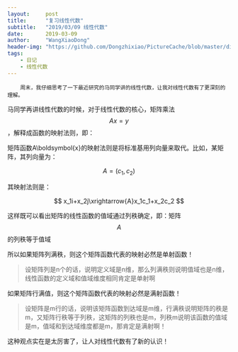```yaml
---
layout:     post
title:      "复习线性代数"
subtitle:   "2019/03/09 线性代数"
date:       2019-03-09
author:     "WangXiaoDong"
header-img: "https://github.com/Dongzhixiao/PictureCache/blob/master/diaryPic/20190309.jpg?raw=true"
tags:
    - 日记
    - 线性代数
---
```



```
    周末，我仔细思考了一下最近研究的马同学讲的线性代数，让我对线性代数有了更深刻的理解。
```


马同学再讲线性代数的时候，对于线性代数的核心，矩阵乘法$$Ax=y$$，解释成函数的映射法则，即：

矩阵函数A\boldsymbol{x}的映射法则是将标准基用列向量来取代。比如，某矩阵，其列向量为：

$$
A=(c_1,c_2)
$$

其映射法则是：

$$
x_1i+x_2j\xrightarrow{A}x_1c_1+x_2c_2
$$

这样既可以看出矩阵的线性函数的值域通过列秩确定，即：矩阵$$A$$的列秩等于值域

所以如果矩阵列满秩，则这个矩阵函数代表的映射必然是单射函数！
>设矩阵列是n个的话，说明定义域是n维，那么列满秩则说明值域也是n维，线性函数的定义域和值域维度相同肯定是单射啊

如果矩阵行满值，则这个矩阵函数代表的映射必然是满射函数！
>设矩阵是m行的话，说明该矩阵函数到达域是m维，行满秩说明矩阵的秩是m，又矩阵行秩等于列秩，这矩阵的列秩也是m，列秩m说明该函数的值域是m，值域和到达域维度都是m，那肯定是满射啊！


这种观点实在是太厉害了，让人对线性代数有了新的认识！
